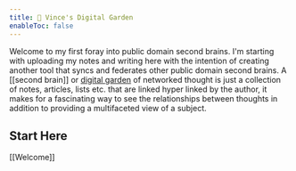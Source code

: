 ```yaml
---
title: 🌴 Vince's Digital Garden
enableToc: false
---
```


Welcome to my first foray into public domain second brains. I'm starting with uploading my notes and writing here with the intention of creating another tool that syncs and federates other public domain second brains. A [[second brain]] or [digital garden](https://jzhao.xyz/posts/networked-thought) of networked thought is just a collection of notes, articles, lists etc. that are linked hyper linked by the author, it makes for a fascinating way to see the relationships between thoughts in addition to providing a multifaceted view of a subject.

## Start Here

[[Welcome]]

